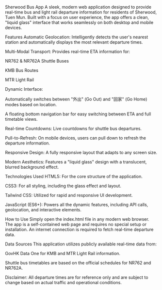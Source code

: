 Sherwood Bus App
A sleek, modern web application designed to provide real-time bus and light rail departure information for residents of Sherwood, Tuen Mun. Built with a focus on user experience, the app offers a clean, "liquid glass" interface that works seamlessly on both desktop and mobile devices.

Features
Automatic Geolocation: Intelligently detects the user's nearest station and automatically displays the most relevant departure times.

Multi-Modal Transport: Provides real-time ETA information for:

NR762 & NR762A Shuttle Buses

KMB Bus Routes

MTR Light Rail

Dynamic Interface:

Automatically switches between "外出" (Go Out) and "回家" (Go Home) modes based on location.

A floating bottom navigation bar for easy switching between ETA and full timetable views.

Real-time Countdowns: Live countdowns for shuttle bus departures.

Pull-to-Refresh: On mobile devices, users can pull down to refresh the departure information.

Responsive Design: A fully responsive layout that adapts to any screen size.

Modern Aesthetics: Features a "liquid glass" design with a translucent, blurred background effect.

Technologies Used
HTML5: For the core structure of the application.

CSS3: For all styling, including the glass effect and layout.

Tailwind CSS: Utilized for rapid and responsive UI development.

JavaScript (ES6+): Powers all the dynamic features, including API calls, geolocation, and interactive elements.

How to Use
Simply open the index.html file in any modern web browser. The app is a self-contained web page and requires no special setup or installation. An internet connection is required to fetch real-time departure data.

Data Sources
This application utilizes publicly available real-time data from:

GovHK Data One for KMB and MTR Light Rail information.

Shuttle bus timetables are based on the official schedules for NR762 and NR762A.

Disclaimer: All departure times are for reference only and are subject to change based on actual traffic and operational conditions.
